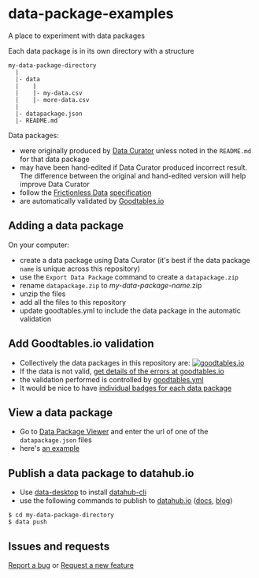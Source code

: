 # data-package-examples

A place to experiment with data packages

Each data package is in its own directory with a structure

```
my-data-package-directory
  |
  |- data
  |    |
  |    |- my-data.csv
  |    |- more-data.csv
  |
  |- datapackage.json
  |- README.md

```

Data packages:

- were originally produced by [Data Curator](https://github.com/ODIQueensland/data-curator) unless noted in the `README.md` for that data package
- may have been hand-edited if Data Curator produced incorrect result. The difference between the original and hand-edited version will help improve Data Curator
- follow the [Frictionless Data](http://frictionlessdata.io) [specification](http://frictionlessdata.io/specs/)
- are automatically validated by [Goodtables.io](http://goodtables.io)

## Adding a data package

On your computer:

- create a data package using Data Curator (it's best if the data package `name` is unique across this repository)
- use the `Export Data Package` command to create a `datapackage.zip`
- rename `datapackage.zip` to *my-data-package-name*.zip
- unzip the files
- add all the files to this repository
- update goodtables.yml to include the data package in the automatic validation

## Add Goodtables.io validation

- Collectively the data packages in this repository are: [![goodtables.io](https://goodtables.io/badge/github/Stephen-Gates/data-package-examples.svg)](https://goodtables.io/github/Stephen-Gates/data-package-examples)
- If the data is not valid, [get details of the errors at goodtables.io](https://goodtables.io/github/Stephen-Gates/data-package-examples)
- the validation performed is controlled by [goodtables.yml](https://github.com/Stephen-Gates/data-package-examples/blob/master/goodtables.yml)
- It would be nice to have [individual badges for each data package](https://github.com/Stephen-Gates/data-package-examples/issues/1)

## View a data package

- Go to [Data Package Viewer](http://data.okfn.org/tools/view) and enter the url of one of the `datapackage.json` files
- here's [an example](http://data.okfn.org/tools/view?url=https%3A%2F%2Fraw.githubusercontent.com%2FStephen-Gates%2Fdata-package-examples%2Fmaster%2Faustralian-open-data-portals%2Fdatapackage.json)

## Publish a data package to datahub.io

- Use [data-desktop](https://github.com/datahq/data-desktop/releases) to install [datahub-cli](https://github.com/datahq/datahub-cli)
- use the following commands to publish to [datahub.io](http://datahub.io) ([docs](http://datahub.io/docs), [blog](http://datahub.io/blog))

```
$ cd my-data-package-directory
$ data push
```

## Issues and requests

[Report a bug](https://github.com/Stephen-Gates/data-package-examples/issues/new?template=bugs.md&labels=bug) or [Request a new feature](https://github.com/Stephen-Gates/data-package-examples/issues/new?template=feature-request.md&labels=enhancement&milestone=Backlog)
